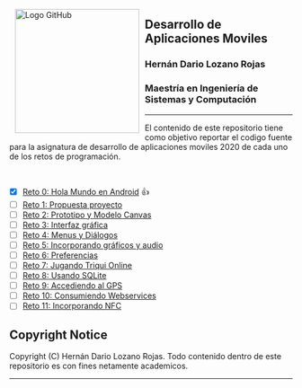 <p><img alt="Logo GitHub" height="221px" src="https://upload.wikimedia.org/wikipedia/commons/thumb/0/0a/Logotipo_de_la_Universidad_Nacional_de_Colombia.svg/1024px-Logotipo_de_la_Universidad_Nacional_de_Colombia.svg.png" align="left" hspace="10px" vspace="0px"></p>

## Desarrollo de Aplicaciones Moviles
### Hernán Dario Lozano Rojas

### Maestría en Ingeniería de Sistemas y Computación
--------
El contenido de este repositorio tiene como objetivo reportar el codigo fuente para la asignatura de desarrollo de aplicaciones moviles 2020 de cada uno de los retos de programación.

<br>

- [x] [Reto 0: Hola Mundo en Android](https://github.com/hdlozanorojas/movilesunal2020) :+1:
- [ ] [Reto 1: Propuesta proyecto](https://github.com/hdlozanorojas/movilesunal2020)
- [ ] [Reto 2: Prototipo y Modelo Canvas](https://github.com/hdlozanorojas/movilesunal2020)
- [ ] [Reto 3: Interfaz gráfica ](https://github.com/hdlozanorojas/movilesunal2020)
- [ ] [Reto 4: Menus y Diálogos](https://github.com/hdlozanorojas/movilesunal2020)
- [ ] [Reto 5: Incorporando gráficos y audio](https://github.com/hdlozanorojas/movilesunal2020)
- [ ] [Reto 6: Preferencias](https://github.com/hdlozanorojas/movilesunal2020)
- [ ] [Reto 7: Jugando Triqui Online](https://github.com/hdlozanorojas/movilesunal2020)
- [ ] [Reto 8: Usando SQLite](https://github.com/hdlozanorojas/movilesunal2020)
- [ ] [Reto 9: Accediendo al GPS](https://github.com/hdlozanorojas/movilesunal2020)
- [ ] [Reto 10: Consumiendo Webservices](https://github.com/hdlozanorojas/movilesunal2020)
- [ ] [Reto 11: Incorporando NFC](https://github.com/hdlozanorojas/movilesunal2020)

## Copyright Notice
Copyright (C) Hernán Dario Lozano Rojas. Todo contenido dentro de este repositorio es con fines netamente academicos.

--------
